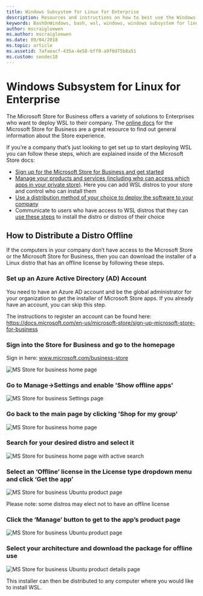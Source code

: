 ```yaml
---
title: Windows Subsystem for Linux for Enterprise
description: Resources and instructions on how to best use the Windows Subsystem for Linux in an Enterprise environment.
keywords: BashOnWindows, bash, wsl, windows, windows subsystem for linux, windowssubsystem, ubuntu, debian, suse, windows 10, enterprise, deployment, offline, packaging, store, distribution, installation, install
author: mscraigloewen
ms.author: mscraigloewen
ms.date: 09/04/2018
ms.topic: article
ms.assetid: 7afaeacf-435a-4e58-bff0-a9f0d75b8a51
ms.custom: seodec18
---
```


# Windows Subsystem for Linux for Enterprise

The Microsoft Store for Business offers a variety of solutions to Enterprises who want to deploy WSL to their company. The [online docs](https://docs.microsoft.com/en-us/microsoft-store/) for the Microsoft Store for Business are a great resource to find out general information about the Store experience.

If you’re a company that’s just looking to get set up to start deploying WSL you can follow these steps, which are explained inside of the Microsoft Store docs:

* [Sign up for the Microsoft Store for Business and get started](https://docs.microsoft.com/en-us/microsoft-store/sign-up-microsoft-store-for-business-overview)
* [Manage your products and services (including who can access which apps in your private store)](https://docs.microsoft.com/en-us/microsoft-store/manage-apps-microsoft-store-for-business-overview). Here you can add WSL distros to your store and control who can install them
* [Use a distribution method of your choice to deploy the software to your company](https://docs.microsoft.com/en-us/microsoft-store/distribute-apps-to-your-employees-microsoft-store-for-business)
* Communicate to users who have access to WSL distros that they can [use these steps](https://docs.microsoft.com/en-us/windows/wsl/install-win10) to install the distro or distros of their choice 

## How to Distribute a Distro Offline

If the computers in your company don’t have access to the Microsoft Store or the Microsoft Store for Business, then you can download the installer of a Linux distro that has an offline license by following these steps. 

### Set up an Azure Active Directory (AD) Account 

You need to have an Azure AD account and be the global administrator for your organization to get the installer of Microsoft Store apps. If you already have an account, you can skip this step.

The instructions to register an account can be found here:
https://docs.microsoft.com/en-us/microsoft-store/sign-up-microsoft-store-for-business

### Sign into the Store for Business and go to the homepage
Sign in here: www.microsoft.com/business-store

![MS Store for business home page](media/offlineinstallscreens/1-screen.png)

### Go to Manage->Settings and enable 'Show offline apps'

![MS Store for business Settings page](media/offlineinstallscreens/2-screen.png)

### Go back to the main page by clicking 'Shop for my group'

![MS Store for business home page](media/offlineinstallscreens/1-screen.png)

### Search for your desired distro and select it

![MS Store for business home page with active search](media/offlineinstallscreens/3-screen.png)

### Select an ‘Offline’ license in the License type dropdown menu and click ‘Get the app’

![MS Store for business Ubuntu product page](media/offlineinstallscreens/4-screen.png)

Please note: some distros may elect not to have an offline license

### Click the ‘Manage’ button to get to the app’s product page

![MS Store for business Ubuntu product page](media/offlineinstallscreens/5-screen.png)

### Select your architecture and download the package for offline use

![MS Store for business Ubuntu product details page](media/offlineinstallscreens/6-screen.png)

This installer can then be distributed to any computer where you would like to install WSL.